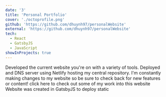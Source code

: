 ```yaml
---
date: '3'
title: 'Personal Portfolio'
cover: './octoprofile.png'
github: 'https://github.com/dhuynh97/personalWebsite'
external: 'https://github.com/dhuynh97/personalWebsite'
tech:
  - React
  - GatsbyJS
  - JavaScript
showInProjects: true
---
```


Developed the current website you're on with a variety of tools. Deployed and DNS server using Netlify hosting my central repository. I'm constantly making changes to my website so be sure to check back for new features or content!
click here to check out some of my work into this website
Website was created in GatsbyJS to deploy static
